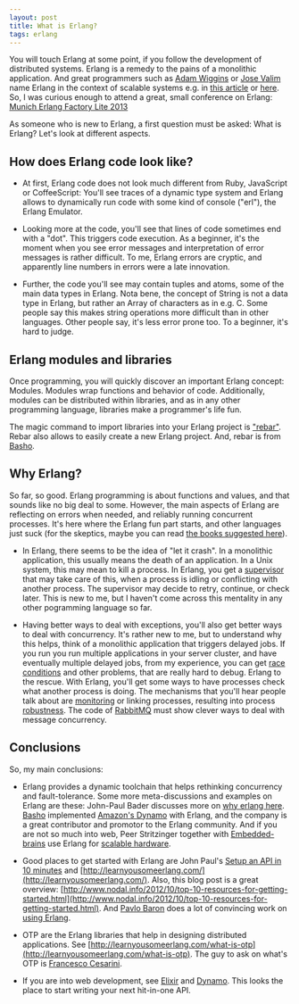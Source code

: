 ```yaml
---
layout: post
title: What is Erlang?
tags: erlang
---
```

You will touch Erlang at some point, if you follow the development of distributed systems. Erlang is a remedy to the pains of a monolithic application. And great programmers such as [Adam Wiggins](http://about.adamwiggins.com/) or [Jose Valim](http://plataformatec.com.br/crafting-rails-applications) name Erlang in the context of scalable systems e.g. in [this article](http://adam.heroku.com/past/2009/9/28/background_jobs_with_rabbitmq_and_minion/) or [here](http://blog.plataformatec.com.br/2011/03/why-rubyists-should-try-elixir/). So, I was curious enough to attend a great, small conference on Erlang:  [Munich Erlang Factory Lite 2013](http://www.erlang-factory.com/conference/Munich2013)

As someone who is new to Erlang, a first question must be asked: What is Erlang? Let's look at different aspects.

## How does Erlang code look like? 

* At first, Erlang code does not look much different from Ruby, JavaScript or CoffeeScript: You'll see traces of a dynamic type system and Erlang allows to dynamically run code with some kind of console ("erl"), the Erlang Emulator. 

* Looking more at the code, you'll see that lines of code sometimes end with a "dot". This triggers code execution. As a beginner, it's the moment when you see error messages and interpretation of error messages is rather difficult. To me, Erlang errors are cryptic, and apparently line numbers in errors were a late innovation. 

* Further, the code you'll see may contain tuples and atoms, some of the main data types in Erlang. Nota bene, the concept of String is not a data type in Erlang, but rather an Array of characters as in e.g. C. Some people say this makes string operations more difficult than in other languages. Other people say, it's less error prone too. To a beginner, it's hard to judge.

## Erlang modules and libraries

Once programming, you will quickly discover an important Erlang concept: Modules. Modules wrap functions and behavior of code. Additionally, modules can be distributed within libraries, and as in any other programming language, libraries make a programmer's life fun. 

The magic command to import libraries into your Erlang project is ["rebar"](https://github.com/basho/rebar). Rebar also allows to easily create a new Erlang project. And, rebar is from [Basho](http://basho.com/).

## Why Erlang?

So far, so good. Erlang programming is about functions and values, and that sounds like no big deal to some. However, the main aspects of Erlang are reflecting on errors when needed, and reliably running concurrent processes. It's here where the Erlang fun part starts, and other languages just suck (for the skeptics, maybe you can read [the books suggested here](http://stackoverflow.com/questions/6923480/java-thread-programming-book)).

* In Erlang, there seems to be the idea of "let it crash". In a monolithic application, this usually means the death of an application. In a Unix system, this may mean to kill a process. In Erlang, you get a [supervisor](http://www.erlang.org/doc/design_principles/sup_princ.html) that may take care of this, when a process is idling or conflicting with another process. The supervisor may decide to retry, continue, or check later. This is new to me, but I haven't come across this mentality in any other pogramming language so far.

* Having better ways to deal with exceptions, you'll also get better ways to deal with concurrency. It's rather new to me, but to understand why this helps, think of a monolithic application that triggers delayed jobs. If you run you run multiple applications in your server cluster, and have eventually multiple delayed jobs, from my experience, you can get [race conditions](http://en.wikipedia.org/wiki/Race_condition) and other problems, that are really hard to debug. Erlang to the rescue. With Erlang, you'll get some ways to have processes check what another process is doing. The mechanisms that you'll hear people talk about are [monitoring](http://learnyousomeerlang.com/errors-and-processes#monitors) or linking processes, resulting into process [robustness](http://www.erlang.org/doc/getting_started/robustness.html). The code of [RabbitMQ](http://www.rabbitmq.com/) must show clever ways to deal with message concurrency.

## Conclusions

So, my main conclusions:

* Erlang provides a dynamic toolchain that helps rethinking concurrency and fault-tolerance. Some more meta-discussions and examples on Erlang are these: John-Paul Bader discusses more on [why erlang here](http://smyck.net/2012/04/22/why-erlang/). [Basho](https://github.com/basho) implemented [Amazon's Dynamo](http://www.allthingsdistributed.com/2007/10/amazons_dynamo.html) with Erlang, and the company is a great contributor and promotor to the Erlang community. And if you are not so much into web, Peer Stritzinger together with [Embedded-brains](http://www.embedded-brains.de/index.php?id=1&L=1) use Erlang for [scalable hardware](http://www.stritzinger.com/Peer-Stritzinger.GmbH/Hydraprog-3.html).

* Good places to get started with Erlang are John Paul's [Setup an API in 10 minutes](http://smyck.net/2013/02/17/how-to-set-up-a-basic-http-api-with-erlang-in-10-minutes/) and [http://learnyousomeerlang.com/](http://learnyousomeerlang.com/). Also, this blog post is a great overview: [http://www.nodal.info/2012/10/top-10-resources-for-getting-started.html](http://www.nodal.info/2012/10/top-10-resources-for-getting-started.html). And [Pavlo Baron](http://de.slideshare.net/pavlobaron/let-it-crash-seacon11-pavlo-baron) does a lot of convincing work on [using Erlang](http://de.slideshare.net/pavlobaron/erlang-is-a-one-way).

* OTP are the Erlang libraries that help in designing distributed applications. See [http://learnyousomeerlang.com/what-is-otp](http://learnyousomeerlang.com/what-is-otp). The guy to ask on what's OTP is [Francesco Cesarini](https://www.erlang-factory.com/upload/presentations/719/francesco-otp.pdf).

* If you are into web development, see [Elixir](https://github.com/elixir-lang/elixir) and [Dynamo](https://github.com/elixir-lang/dynamo). This looks the place to start writing your next hit-in-one API.
